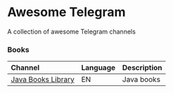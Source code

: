 # Awesome Telegram
A collection of awesome Telegram channels

### Books

|Channel|Language|Description|
|:------|:-------|:----------|
|[Java Books Library](https://t.me/java_books_library)|EN|Java books|